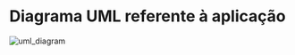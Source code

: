 # Diagrama UML referente à aplicação

![uml_diagram](https://github.com/caua-3301/java_concepts/assets/134548536/65b0922e-6f21-4945-8fdf-e4e4b1e168cd)
